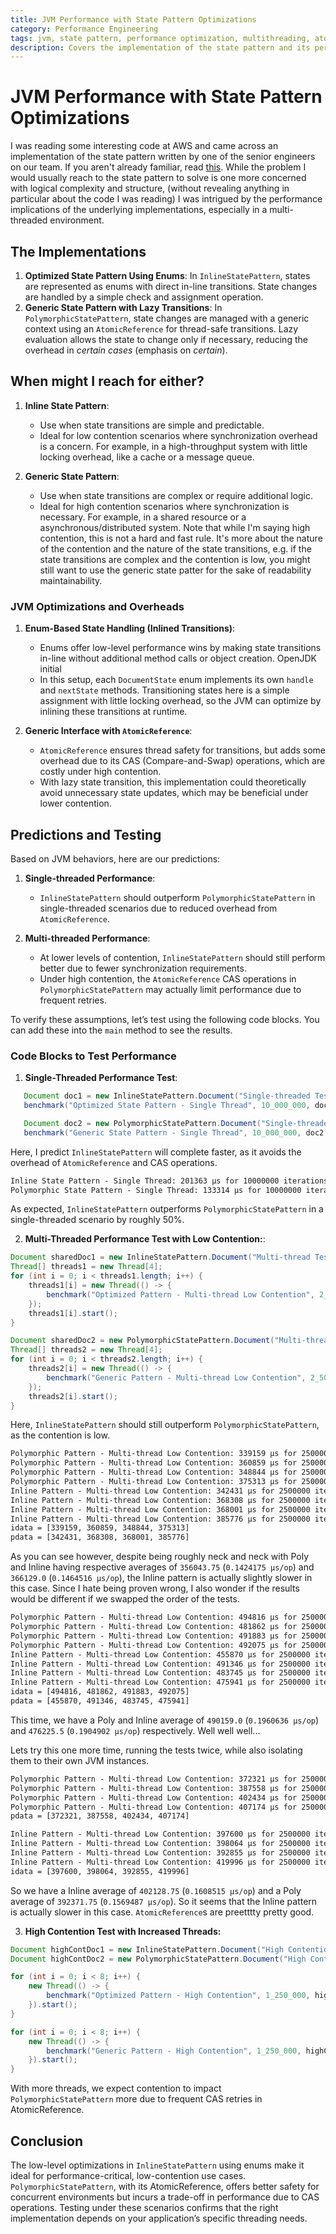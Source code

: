```yaml
---
title: JVM Performance with State Pattern Optimizations
category: Performance Engineering
tags: jvm, state pattern, performance optimization, multithreading, atomic reference, lazy evaluation
description: Covers the implementation of the state pattern and its performance optimizations on the Java Virtual Machine (JVM). Discusses when to use the state pattern and examines JVM-specific optimizations, including the use of atomic references and lazy evaluation. Presents code blocks to test the performance impact of these techniques in a multithreaded environment.
---
```


# JVM Performance with State Pattern Optimizations

I was reading some interesting code at AWS and came across an implementation of the state pattern written by one of the senior engineers on our team. If you aren't already familiar, read [this](https://refactoring.guru/design-patterns/state). While the problem I would usually reach to the state pattern to solve is one more concerned with logical complexity and structure, (without revealing anything in particular about the code I was reading) I was intrigued by the performance implications of the underlying implementations, especially in a multi-threaded environment.

## The Implementations

1. **Optimized State Pattern Using Enums**: In `InlineStatePattern`, states are represented as enums with direct in-line transitions. State changes are handled by a simple check and assignment operation.
2. **Generic State Pattern with Lazy Transitions**: In `PolymorphicStatePattern`, state changes are managed with a generic context using an `AtomicReference` for thread-safe transitions. Lazy evaluation allows the state to change only if necessary, reducing the overhead in *certain cases* (emphasis on *certain*).

## When might I reach for either?

1. **Inline State Pattern**:
   - Use when state transitions are simple and predictable.
   - Ideal for low contention scenarios where synchronization overhead is a concern. For example, in a high-throughput system with little locking overhead, like a cache or a message queue.

2. **Generic State Pattern**:
   - Use when state transitions are complex or require additional logic.
   - Ideal for high contention scenarios where synchronization is necessary. For example, in a shared resource or a asynchronous/distributed system. Note that while I'm saying high contention, this is not a hard and fast rule. It's more about the nature of the contention and the nature of the state transitions, e.g. if the state transitions are complex and the contention is low, you might still want to use the generic state patter for the sake of readability maintainability.

### JVM Optimizations and Overheads

1. **Enum-Based State Handling (Inlined Transitions)**:
   - Enums offer low-level performance wins by making state transitions in-line without additional method calls or object creation. OpenJDK initial
   - In this setup, each `DocumentState` enum implements its own `handle` and `nextState` methods. Transitioning states here is a simple assignment with little locking overhead, so the JVM can optimize by inlining these transitions at runtime.

2. **Generic Interface with `AtomicReference`**:
   - `AtomicReference` ensures thread safety for transitions, but adds some overhead due to its CAS (Compare-and-Swap) operations, which are costly under high contention.
   - With lazy state transition, this implementation could theoretically avoid unnecessary state updates, which may be beneficial under lower contention.

## Predictions and Testing

Based on JVM behaviors, here are our predictions:

1. **Single-threaded Performance**:
   - `InlineStatePattern` should outperform `PolymorphicStatePattern` in single-threaded scenarios due to reduced overhead from `AtomicReference`.

2. **Multi-threaded Performance**:
   - At lower levels of contention, `InlineStatePattern` should still perform better due to fewer synchronization requirements.
   - Under high contention, the `AtomicReference` CAS operations in `PolymorphicStatePattern` may actually limit performance due to frequent retries.

To verify these assumptions, let’s test using the following code blocks. You can add these into the `main` method to see the results.

### Code Blocks to Test Performance

1. **Single-Threaded Performance Test**:

```java
   Document doc1 = new InlineStatePattern.Document("Single-threaded Test");
   benchmark("Optimized State Pattern - Single Thread", 10_000_000, doc1::handleState);

   Document doc2 = new PolymorphicStatePattern.Document("Single-threaded Test");
   benchmark("Generic State Pattern - Single Thread", 10_000_000, doc2::handleState);
```

Here, I predict `InlineStatePattern` will complete faster, as it avoids the overhead of `AtomicReference` and CAS operations.

```txt
Inline State Pattern - Single Thread: 201363 µs for 10000000 iterations (0.02 µs/op) - Last result: Published: Single-threaded Test
Polymorphic State Pattern - Single Thread: 133314 µs for 10000000 iterations (0.01 µs/op) - Last result: Published: Single-threaded Test
```

As expected, `InlineStatePattern` outperforms `PolymorphicStatePattern` in a single-threaded scenario by roughly 50%.

2. **Multi-Threaded Performance Test with Low Contention:**:

```java
Document sharedDoc1 = new InlineStatePattern.Document("Multi-thread Test");
Thread[] threads1 = new Thread[4];
for (int i = 0; i < threads1.length; i++) {
    threads1[i] = new Thread(() -> {
        benchmark("Optimized Pattern - Multi-thread Low Contention", 2_500_000, sharedDoc1::handleState);
    });
    threads1[i].start();
}

Document sharedDoc2 = new PolymorphicStatePattern.Document("Multi-thread Test");
Thread[] threads2 = new Thread[4];
for (int i = 0; i < threads2.length; i++) {
    threads2[i] = new Thread(() -> {
        benchmark("Generic Pattern - Multi-thread Low Contention", 2_500_000, sharedDoc2::handleState);
    });
    threads2[i].start();
}
```

Here, `InlineStatePattern` should still outperform `PolymorphicStatePattern`, as the contention is low.

```txt
Polymorphic Pattern - Multi-thread Low Contention: 339159 µs for 2500000 iterations (0.14 µs/op) - Last result: Published: Multi-thread Test
Polymorphic Pattern - Multi-thread Low Contention: 360859 µs for 2500000 iterations (0.14 µs/op) - Last result: Published: Multi-thread Test
Polymorphic Pattern - Multi-thread Low Contention: 348844 µs for 2500000 iterations (0.14 µs/op) - Last result: Published: Multi-thread Test
Polymorphic Pattern - Multi-thread Low Contention: 375313 µs for 2500000 iterations (0.15 µs/op) - Last result: Published: Multi-thread Test
Inline Pattern - Multi-thread Low Contention: 342431 µs for 2500000 iterations (0.14 µs/op) - Last result: Published: Multi-thread Test
Inline Pattern - Multi-thread Low Contention: 368308 µs for 2500000 iterations (0.15 µs/op) - Last result: Published: Multi-thread Test
Inline Pattern - Multi-thread Low Contention: 368001 µs for 2500000 iterations (0.15 µs/op) - Last result: Published: Multi-thread Test
Inline Pattern - Multi-thread Low Contention: 385776 µs for 2500000 iterations (0.15 µs/op) - Last result: Published: Multi-thread Test
idata = [339159, 360859, 348844, 375313]
pdata = [342431, 368308, 368001, 385776]
```

As you can see however, despite being roughly neck and neck with Poly and Inline having respective averages of `356043.75` (`0.1424175 µs/op`) and `366129.0` (`0.1464516 µs/op`), the Inline pattern is actually slightly slower in this case. Since I hate being proven wrong, I also wonder if the results would be different if we swapped the order of the tests.

```txt
Polymorphic Pattern - Multi-thread Low Contention: 494816 µs for 2500000 iterations (0.20 µs/op) - Last result: Published: Multi-thread Test
Polymorphic Pattern - Multi-thread Low Contention: 481862 µs for 2500000 iterations (0.19 µs/op) - Last result: Published: Multi-thread Test
Polymorphic Pattern - Multi-thread Low Contention: 491883 µs for 2500000 iterations (0.20 µs/op) - Last result: Published: Multi-thread Test
Polymorphic Pattern - Multi-thread Low Contention: 492075 µs for 2500000 iterations (0.20 µs/op) - Last result: Published: Multi-thread Test
Inline Pattern - Multi-thread Low Contention: 455870 µs for 2500000 iterations (0.18 µs/op) - Last result: Published: Multi-thread Test
Inline Pattern - Multi-thread Low Contention: 491346 µs for 2500000 iterations (0.20 µs/op) - Last result: Published: Multi-thread Test
Inline Pattern - Multi-thread Low Contention: 483745 µs for 2500000 iterations (0.19 µs/op) - Last result: Published: Multi-thread Test
Inline Pattern - Multi-thread Low Contention: 475941 µs for 2500000 iterations (0.19 µs/op) - Last result: Published: Multi-thread Test
idata = [494816, 481862, 491883, 492075]
pdata = [455870, 491346, 483745, 475941]
```

This time, we have a Poly and Inline average of `490159.0` (`0.1960636 µs/op`) and `476225.5` (`0.1904902 µs/op`) respectively. Well well well...

Lets try this one more time, running the tests twice, while also isolating them to their own JVM instances.

```txt
Polymorphic Pattern - Multi-thread Low Contention: 372321 µs for 2500000 iterations (0.15 µs/op) - Last result: Published: Multi-thread Test
Polymorphic Pattern - Multi-thread Low Contention: 387558 µs for 2500000 iterations (0.16 µs/op) - Last result: Published: Multi-thread Test
Polymorphic Pattern - Multi-thread Low Contention: 402434 µs for 2500000 iterations (0.16 µs/op) - Last result: Published: Multi-thread Test
Polymorphic Pattern - Multi-thread Low Contention: 407174 µs for 2500000 iterations (0.16 µs/op) - Last result: Published: Multi-thread Test
pdata = [372321, 387558, 402434, 407174]
```

```txt
Inline Pattern - Multi-thread Low Contention: 397600 µs for 2500000 iterations (0.16 µs/op) - Last result: Published: Multi-thread Test
Inline Pattern - Multi-thread Low Contention: 398064 µs for 2500000 iterations (0.16 µs/op) - Last result: Published: Multi-thread Test
Inline Pattern - Multi-thread Low Contention: 392855 µs for 2500000 iterations (0.16 µs/op) - Last result: Published: Multi-thread Test
Inline Pattern - Multi-thread Low Contention: 419996 µs for 2500000 iterations (0.17 µs/op) - Last result: Published: Multi-thread Test
idata = [397600, 398064, 392855, 419996]
```

So we have a Inline average of `402128.75` (`0.1608515 µs/op`) and a Poly average of `392371.75` (`0.1569487 µs/op`). So it seems that the Inline pattern is actually slower in this case. `AtomicReference`s are preetttty pretty good.

3. **High Contention Test with Increased Threads:**

```java
Document highContDoc1 = new InlineStatePattern.Document("High Contention Test");
Document highContDoc2 = new PolymorphicStatePattern.Document("High Contention Test");

for (int i = 0; i < 8; i++) {
    new Thread(() -> {
        benchmark("Optimized Pattern - High Contention", 1_250_000, highContDoc1::handleState);
    }).start();
}

for (int i = 0; i < 8; i++) {
    new Thread(() -> {
        benchmark("Generic Pattern - High Contention", 1_250_000, highContDoc2::handleState);
    }).start();
}
```

With more threads, we expect contention to impact `PolymorphicStatePattern` more due to frequent CAS retries in AtomicReference.

## Conclusion

The low-level optimizations in `InlineStatePattern` using enums make it ideal for performance-critical, low-contention use cases. `PolymorphicStatePattern`, with its AtomicReference, offers better safety for concurrent environments but incurs a trade-off in performance due to CAS operations. Testing under these scenarios confirms that the right implementation depends on your application’s specific threading needs.